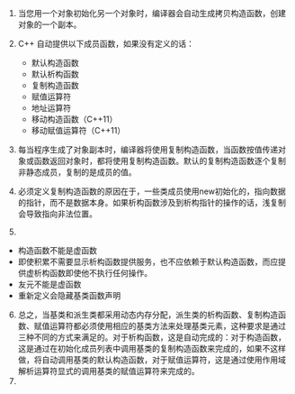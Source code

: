 1. 当您用一个对象初始化另一个对象时，编译器会自动生成拷贝构造函数，创建对象的一个副本。
2. C++ 自动提供以下成员函数，如果没有定义的话：
	- 默认构造函数
	- 默认析构函数
	- 复制构造函数
	- 赋值运算符
	- 地址运算符
	- 移动构造函数（C++11）
	- 移动赋值运算符（C++11）
	
3. 每当程序生成了对象副本时，编译器将使用复制构造函数，当函数按值传递对象或函数返回对象时，都将使用复制构造函数。默认的复制构造函数逐个复制非静态成员，复制的是成员的值。
4. 必须定义复制构造函数的原因在于，一些类成员使用new初始化的，指向数据的指针，而不是数据本身。如果析构函数涉及到析构指针的操作的话，浅复制会导致指向非法位置。
5.  
 - 构造函数不能是虚函数
 - 即使积累不需要显示析构函数提供服务，也不应依赖于默认构造函数，而应提供虚析构函数即使他不执行任何操作。
 - 友元不能是虚函数
 - 重新定义会隐藏基类函数声明
6. 总之，当基类和派生类都采用动态内存分配，派生类的析构函数、复制构造函数、赋值运算符都必须使用相应的基类方法来处理基类元素，这种要求是通过三种不同的方式来满足的。对于析构函数，这是自动完成的：对于构造函数，这是通过在初始化成员列表中调用基类的复制构造函数来完成的，如果不这样做，将自动调用基类的默认构造函数，对于赋值运算符，这是通过使用作用域解析运算符显式的调用基类的赋值运算符来完成的。
7. 

